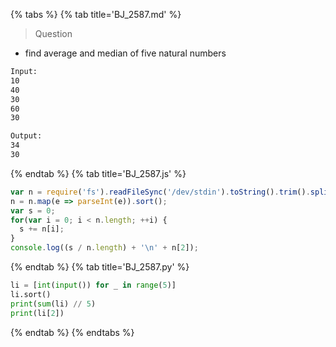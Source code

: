 {% tabs %}
{% tab title='BJ_2587.md' %}

> Question

* find average and median of five natural numbers

```txt
Input:
10
40
30
60
30

Output:
34
30
```

{% endtab %}
{% tab title='BJ_2587.js' %}

```js
var n = require('fs').readFileSync('/dev/stdin').toString().trim().split('\n');
n = n.map(e => parseInt(e)).sort();
var s = 0;
for(var i = 0; i < n.length; ++i) {
  s += n[i];
}
console.log((s / n.length) + '\n' + n[2]);
```

{% endtab %}
{% tab title='BJ_2587.py' %}

```py
li = [int(input()) for _ in range(5)]
li.sort()
print(sum(li) // 5)
print(li[2])
```

{% endtab %}
{% endtabs %}
